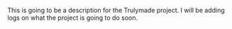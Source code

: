 This is going to be a description for the Trulymade project. I will be adding logs on what the project is going to do soon.